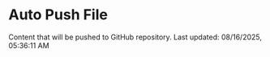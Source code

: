 # Auto Push File

Content that will be pushed to GitHub repository.
Last updated: 08/16/2025, 05:36:11 AM
